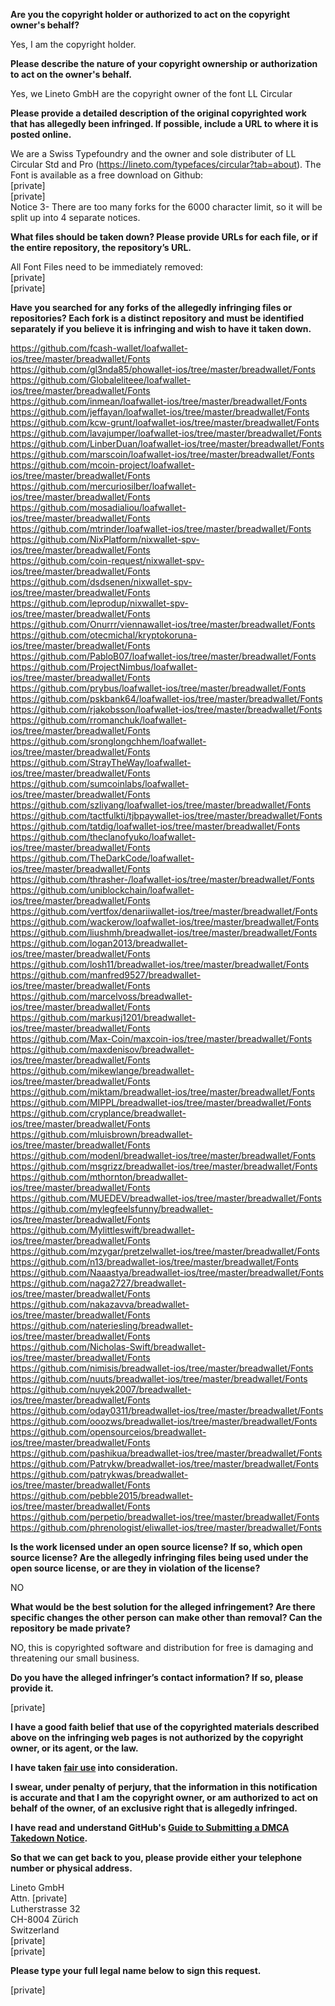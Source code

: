 **Are you the copyright holder or authorized to act on the copyright owner's behalf?**

Yes, I am the copyright holder.

**Please describe the nature of your copyright ownership or authorization to act on the owner's behalf.**

Yes, we Lineto GmbH are the copyright owner of the font LL Circular

**Please provide a detailed description of the original copyrighted work that has allegedly been infringed. If possible, include a URL to where it is posted online.**

We are a Swiss Typefoundry and the owner and sole distributer of LL Circular Std and Pro (https://lineto.com/typefaces/circular?tab=about). The Font is available as a free download on Github:  
[private]  
[private]  
Notice 3- There are too many forks for the 6000 character limit, so it will be split up into 4 separate notices.

**What files should be taken down? Please provide URLs for each file, or if the entire repository, the repository’s URL.**

All Font Files need to be immediately removed:  
[private]  
[private]

**Have you searched for any forks of the allegedly infringing files or repositories? Each fork is a distinct repository and must be identified separately if you believe it is infringing and wish to have it taken down.**

https://github.com/fcash-wallet/loafwallet-ios/tree/master/breadwallet/Fonts    
https://github.com/gl3nda85/phowallet-ios/tree/master/breadwallet/Fonts    
https://github.com/Globaleliteee/loafwallet-ios/tree/master/breadwallet/Fonts    
https://github.com/inmean/loafwallet-ios/tree/master/breadwallet/Fonts    
https://github.com/jeffayan/loafwallet-ios/tree/master/breadwallet/Fonts    
https://github.com/kcw-grunt/loafwallet-ios/tree/master/breadwallet/Fonts    
https://github.com/lavajumper/loafwallet-ios/tree/master/breadwallet/Fonts    
https://github.com/LinberDuan/loafwallet-ios/tree/master/breadwallet/Fonts    
https://github.com/marscoin/loafwallet-ios/tree/master/breadwallet/Fonts    
https://github.com/mcoin-project/loafwallet-ios/tree/master/breadwallet/Fonts    
https://github.com/mercuriosilber/loafwallet-ios/tree/master/breadwallet/Fonts    
https://github.com/mosadialiou/loafwallet-ios/tree/master/breadwallet/Fonts    
https://github.com/mtrinder/loafwallet-ios/tree/master/breadwallet/Fonts    
https://github.com/NixPlatform/nixwallet-spv-ios/tree/master/breadwallet/Fonts    
https://github.com/coin-request/nixwallet-spv-ios/tree/master/breadwallet/Fonts    
https://github.com/dsdsenen/nixwallet-spv-ios/tree/master/breadwallet/Fonts    
https://github.com/leprodup/nixwallet-spv-ios/tree/master/breadwallet/Fonts    
https://github.com/Onurrr/viennawallet-ios/tree/master/breadwallet/Fonts    
https://github.com/otecmichal/kryptokoruna-ios/tree/master/breadwallet/Fonts    
https://github.com/PabloB07/loafwallet-ios/tree/master/breadwallet/Fonts    
https://github.com/ProjectNimbus/loafwallet-ios/tree/master/breadwallet/Fonts    
https://github.com/prybus/loafwallet-ios/tree/master/breadwallet/Fonts    
https://github.com/pskbank64/loafwallet-ios/tree/master/breadwallet/Fonts    
https://github.com/rjakobsson/loafwallet-ios/tree/master/breadwallet/Fonts    
https://github.com/rromanchuk/loafwallet-ios/tree/master/breadwallet/Fonts    
https://github.com/sronglongchhem/loafwallet-ios/tree/master/breadwallet/Fonts    
https://github.com/StrayTheWay/loafwallet-ios/tree/master/breadwallet/Fonts    
https://github.com/sumcoinlabs/loafwallet-ios/tree/master/breadwallet/Fonts    
https://github.com/szliyang/loafwallet-ios/tree/master/breadwallet/Fonts    
https://github.com/tactfulkti/tjbpaywallet-ios/tree/master/breadwallet/Fonts    
https://github.com/tatdig/loafwallet-ios/tree/master/breadwallet/Fonts    
https://github.com/theclanofyuko/loafwallet-ios/tree/master/breadwallet/Fonts    
https://github.com/TheDarkCode/loafwallet-ios/tree/master/breadwallet/Fonts    
https://github.com/thrasher-/loafwallet-ios/tree/master/breadwallet/Fonts    
https://github.com/uniblockchain/loafwallet-ios/tree/master/breadwallet/Fonts    
https://github.com/vertfox/denariiwallet-ios/tree/master/breadwallet/Fonts    
https://github.com/wackerow/loafwallet-ios/tree/master/breadwallet/Fonts    
https://github.com/liushmh/breadwallet-ios/tree/master/breadwallet/Fonts    
https://github.com/logan2013/breadwallet-ios/tree/master/breadwallet/Fonts    
https://github.com/losh11/breadwallet-ios/tree/master/breadwallet/Fonts    
https://github.com/manfred9527/breadwallet-ios/tree/master/breadwallet/Fonts    
https://github.com/marcelvoss/breadwallet-ios/tree/master/breadwallet/Fonts    
https://github.com/markusj1201/breadwallet-ios/tree/master/breadwallet/Fonts    
https://github.com/Max-Coin/maxcoin-ios/tree/master/breadwallet/Fonts    
https://github.com/maxdenisov/breadwallet-ios/tree/master/breadwallet/Fonts    
https://github.com/mikewlange/breadwallet-ios/tree/master/breadwallet/Fonts    
https://github.com/miktam/breadwallet-ios/tree/master/breadwallet/Fonts    
https://github.com/MIPPL/breadwallet-ios/tree/master/breadwallet/Fonts    
https://github.com/cryplance/breadwallet-ios/tree/master/breadwallet/Fonts    
https://github.com/mluisbrown/breadwallet-ios/tree/master/breadwallet/Fonts    
https://github.com/modenl/breadwallet-ios/tree/master/breadwallet/Fonts    
https://github.com/msgrizz/breadwallet-ios/tree/master/breadwallet/Fonts    
https://github.com/mthornton/breadwallet-ios/tree/master/breadwallet/Fonts    
https://github.com/MUEDEV/breadwallet-ios/tree/master/breadwallet/Fonts    
https://github.com/mylegfeelsfunny/breadwallet-ios/tree/master/breadwallet/Fonts    
https://github.com/Mylittleswift/breadwallet-ios/tree/master/breadwallet/Fonts    
https://github.com/mzygar/pretzelwallet-ios/tree/master/breadwallet/Fonts    
https://github.com/n13/breadwallet-ios/tree/master/breadwallet/Fonts    
https://github.com/Naaastya/breadwallet-ios/tree/master/breadwallet/Fonts    
https://github.com/naga2727/breadwallet-ios/tree/master/breadwallet/Fonts    
https://github.com/nakazavva/breadwallet-ios/tree/master/breadwallet/Fonts    
https://github.com/nateriesling/breadwallet-ios/tree/master/breadwallet/Fonts    
https://github.com/Nicholas-Swift/breadwallet-ios/tree/master/breadwallet/Fonts    
https://github.com/nimisis/breadwallet-ios/tree/master/breadwallet/Fonts    
https://github.com/nuuts/breadwallet-ios/tree/master/breadwallet/Fonts    
https://github.com/nuyek2007/breadwallet-ios/tree/master/breadwallet/Fonts    
https://github.com/oday0311/breadwallet-ios/tree/master/breadwallet/Fonts    
https://github.com/ooozws/breadwallet-ios/tree/master/breadwallet/Fonts    
https://github.com/opensourceios/breadwallet-ios/tree/master/breadwallet/Fonts    
https://github.com/pashikua/breadwallet-ios/tree/master/breadwallet/Fonts    
https://github.com/Patrykw/breadwallet-ios/tree/master/breadwallet/Fonts    
https://github.com/patrykwas/breadwallet-ios/tree/master/breadwallet/Fonts    
https://github.com/pebble2015/breadwallet-ios/tree/master/breadwallet/Fonts    
https://github.com/perpetio/breadwallet-ios/tree/master/breadwallet/Fonts    
https://github.com/phrenologist/eliwallet-ios/tree/master/breadwallet/Fonts  

**Is the work licensed under an open source license? If so, which open source license? Are the allegedly infringing files being used under the open source license, or are they in violation of the license?**

NO

**What would be the best solution for the alleged infringement? Are there specific changes the other person can make other than removal? Can the repository be made private?**

NO, this is copyrighted software and distribution for free is damaging and threatening our small business.

**Do you have the alleged infringer’s contact information? If so, please provide it.**

[private]

**I have a good faith belief that use of the copyrighted materials described above on the infringing web pages is not authorized by the copyright owner, or its agent, or the law.**

**I have taken <a href="https://www.lumendatabase.org/topics/22">fair use</a> into consideration.**

**I swear, under penalty of perjury, that the information in this notification is accurate and that I am the copyright owner, or am authorized to act on behalf of the owner, of an exclusive right that is allegedly infringed.**

**I have read and understand GitHub's <a href="https://help.github.com/articles/guide-to-submitting-a-dmca-takedown-notice/">Guide to Submitting a DMCA Takedown Notice</a>.**

**So that we can get back to you, please provide either your telephone number or physical address.**

Lineto GmbH  
Attn. [private]  
Lutherstrasse 32  
CH-8004 Zürich  
Switzerland  
[private]  
[private]

**Please type your full legal name below to sign this request.**

[private]
